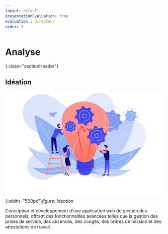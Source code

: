 ```yaml
---
layout: default
presentationEvaluation: true
evaluation : directeur
order: 5
---
```


# Analyse
{:class="sectionHeader"}

<!-- new slide -->  

## Idéation

![Idéation](./images/ideation.jpg){:width="500px"}*figure: Ideation*

<!-- note -->

Conception et développement d'une application web de gestion des personnels, offrant des fonctionnalités avancées telles que la gestion des prises de service, des absences, des congés, des ordres de mission et des attestations de travail.

<!-- new slide -->
